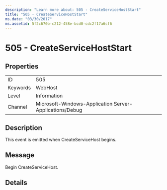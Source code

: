 ```yaml
---
description: "Learn more about: 505 - CreateServiceHostStart"
title: "505 - CreateServiceHostStart"
ms.date: "03/30/2017"
ms.assetid: 5f2c670b-c212-458e-bcd0-cdc2f17a6cf6
---
```

# 505 - CreateServiceHostStart

## Properties  
  
|||  
|-|-|  
|ID|505|  
|Keywords|WebHost|  
|Level|Information|  
|Channel|Microsoft-Windows-Application Server-Applications/Debug|  
  
## Description  

 This event is emitted when CreateServiceHost begins.  
  
## Message  

 Begin CreateServiceHost.  
  
## Details
